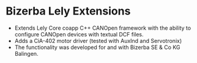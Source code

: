 # Bizerba Lely Extensions

* Extends Lely Core coapp C++ CANOpen framework with the ability to configure CANOpen devices with textual DCF files.
* Adds a CiA-402 motor driver (tested with AuxInd and Servotronix)
* The functionality was developed for and with Bizerba SE & Co KG Balingen.